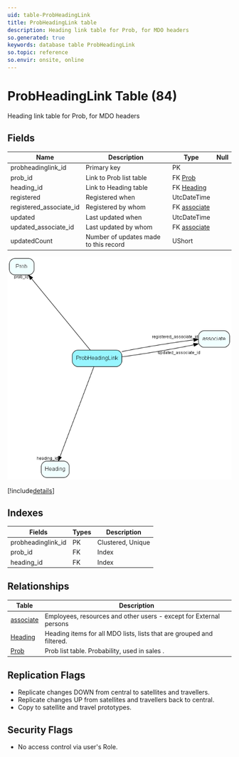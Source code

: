 ```yaml
---
uid: table-ProbHeadingLink
title: ProbHeadingLink table
description: Heading link table for Prob, for MDO headers
so.generated: true
keywords: database table ProbHeadingLink
so.topic: reference
so.envir: onsite, online
---
```


# ProbHeadingLink Table (84)

Heading link table for Prob, for MDO headers

## Fields

| Name | Description | Type | Null |
|------|-------------|------|:----:|
|probheadinglink\_id|Primary key|PK| |
|prob\_id|Link to Prob list table|FK [Prob](prob.md)| |
|heading\_id|Link to Heading table|FK [Heading](heading.md)| |
|registered|Registered when|UtcDateTime| |
|registered\_associate\_id|Registered by whom|FK [associate](associate.md)| |
|updated|Last updated when|UtcDateTime| |
|updated\_associate\_id|Last updated by whom|FK [associate](associate.md)| |
|updatedCount|Number of updates made to this record|UShort| |


![ProbHeadingLink table relationship diagram](./media/ProbHeadingLink.png)

[!include[details](./includes/probheadinglink.md)]

## Indexes

| Fields | Types | Description |
|--------|-------|-------------|
|probheadinglink\_id |PK |Clustered, Unique |
|prob\_id |FK |Index |
|heading\_id |FK |Index |

## Relationships

| Table|  Description |
|------|-------------|
|[associate](associate.md)  |Employees, resources and other users - except for External persons |
|[Heading](heading.md)  |Heading items for all MDO lists, lists that are grouped and filtered. |
|[Prob](prob.md)  |Prob list table. Probability, used in  sales . |


## Replication Flags

* Replicate changes DOWN from central to satellites and travellers.
* Replicate changes UP from satellites and travellers back to central.
* Copy to satellite and travel prototypes.

## Security Flags

* No access control via user's Role.

